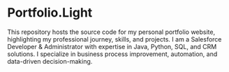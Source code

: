 # Portfolio.Light
This repository hosts the source code for my personal portfolio website, highlighting my professional journey, skills, and projects.  I am a Salesforce Developer &amp; Administrator with expertise in Java, Python, SQL, and CRM solutions. I specialize in business process improvement, automation, and data-driven decision-making.
